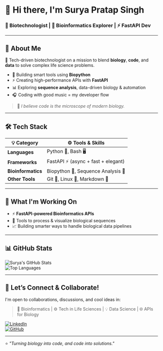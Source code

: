 # 👋 Hi there, I'm **Surya Pratap Singh**  

### 🧬 Biotechnologist | 🧠 Bioinformatics Explorer | ⚡ FastAPI Dev  

---

## 🌟 About Me

🚀 Tech-driven biotechnologist on a mission to blend **biology**, **code**, and **data** to solve complex life science problems.

- 🧬 Building smart tools using **Biopython**
- ⚡ Creating high-performance APIs with **FastAPI**
- 📊 Exploring **sequence analysis**, data-driven biology & automation
- 🎧 Coding with good music = my developer flow  

> 🧠 *I believe code is the microscope of modern biology.*  

---

## 🛠️ Tech Stack

| 💡 Category         | ⚙️ Tools & Skills                     |
|---------------------|----------------------------------------|
| **Languages**        | Python 🐍, Bash 🖥️                     |
| **Frameworks**       | FastAPI ⚡ (async + fast + elegant)    |
| **Bioinformatics**   | Biopython 🧬, Sequence Analysis 🧫     |
| **Other Tools**      | Git 🌱, Linux 🐧, Markdown 📄            |

---

## 🚧 What I'm Working On

- ⚡ **FastAPI-powered Bioinformatics APIs**  
- 🧬 Tools to process & visualize biological sequences  
- 📈 Building smarter ways to handle biological data pipelines  

---

## 📊 GitHub Stats

![Surya's GitHub Stats](https://github-readme-stats.vercel.app/api?username=Surya-2701&show_icons=true&theme=radical)  
![Top Languages](https://github-readme-stats.vercel.app/api/top-langs/?username=Surya-2701&layout=compact&theme=radical)

---

## 🤝 Let’s Connect & Collaborate!

I'm open to collaborations, discussions, and cool ideas in:

> 🧬 Bioinformatics | ⚙️ Tech in Life Sciences | 💡 Data Science | 🌐 APIs for Biology  

[![LinkedIn](https://img.shields.io/badge/LinkedIn-blue?style=for-the-badge&logo=linkedin)](www.linkedin.com/in/surya-pratap-singh-098723171)  
[![GitHub](https://img.shields.io/badge/GitHub-000?style=for-the-badge&logo=github)](https://github.com/Surya-2701)

---

⭐️ *"Turning biology into code, and code into solutions."*
